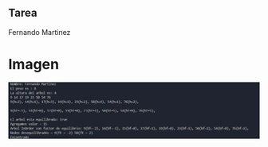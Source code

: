 ## Tarea
Fernando Martinez 
# Imagen

![Resultado de la ejecucion](./Captura%20de%20pantalla%202025-06-19%20084148.png)
